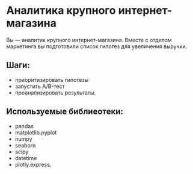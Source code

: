 # Аналитика крупного интернет-магазина
Вы — аналитик крупного интернет-магазина. Вместе с отделом маркетинга вы подготовили список гипотез для увеличения выручки.

## Шаги:
* приоритизировать гипотезы 
* запустить A/B-тест
* проанализировать результаты.

## Используемые библиеотеки:
* pandas
* matplotlib.pyplot
* numpy
* seaborn
* scipy
* datetime
* plotly.express.

